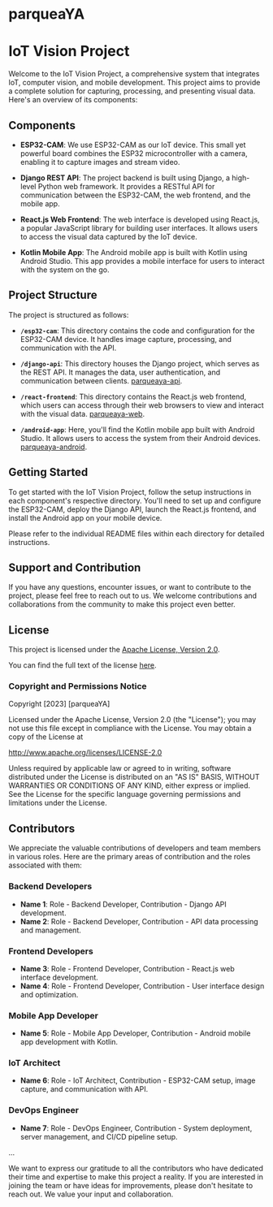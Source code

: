 # parqueaYA
# IoT Vision Project

Welcome to the IoT Vision Project, a comprehensive system that integrates IoT, computer vision, and mobile development. This project aims to provide a complete solution for capturing, processing, and presenting visual data. Here's an overview of its components:

## Components

- **ESP32-CAM**: We use ESP32-CAM as our IoT device. This small yet powerful board combines the ESP32 microcontroller with a camera, enabling it to capture images and stream video.

- **Django REST API**: The project backend is built using Django, a high-level Python web framework. It provides a RESTful API for communication between the ESP32-CAM, the web frontend, and the mobile app.

- **React.js Web Frontend**: The web interface is developed using React.js, a popular JavaScript library for building user interfaces. It allows users to access the visual data captured by the IoT device.

- **Kotlin Mobile App**: The Android mobile app is built with Kotlin using Android Studio. This app provides a mobile interface for users to interact with the system on the go.

## Project Structure

The project is structured as follows:

- **`/esp32-cam`**: This directory contains the code and configuration for the ESP32-CAM device. It handles image capture, processing, and communication with the API. 

- **`/django-api`**: This directory houses the Django project, which serves as the REST API. It manages the data, user authentication, and communication between clients. [parqueaya-api](https://github.com/branyerbjr/parqueaya-a).

- **`/react-frontend`**: This directory contains the React.js web frontend, which users can access through their web browsers to view and interact with the visual data. [parqueaya-web](https://github.com/branyerbjr/parqueaya-web).

- **`/android-app`**: Here, you'll find the Kotlin mobile app built with Android Studio. It allows users to access the system from their Android devices. [parqueaya-android]().

## Getting Started

To get started with the IoT Vision Project, follow the setup instructions in each component's respective directory. You'll need to set up and configure the ESP32-CAM, deploy the Django API, launch the React.js frontend, and install the Android app on your mobile device.

Please refer to the individual README files within each directory for detailed instructions.

## Support and Contribution

If you have any questions, encounter issues, or want to contribute to the project, please feel free to reach out to us. We welcome contributions and collaborations from the community to make this project even better.

## License

This project is licensed under the [Apache License, Version 2.0](LICENSE).

You can find the full text of the license [here](https://www.apache.org/licenses/LICENSE-2.0).

### Copyright and Permissions Notice

Copyright [2023] [parqueaYA]

Licensed under the Apache License, Version 2.0 (the "License");
you may not use this file except in compliance with the License.
You may obtain a copy of the License at

   http://www.apache.org/licenses/LICENSE-2.0

Unless required by applicable law or agreed to in writing, software
distributed under the License is distributed on an "AS IS" BASIS,
WITHOUT WARRANTIES OR CONDITIONS OF ANY KIND, either express or implied.
See the License for the specific language governing permissions and
limitations under the License.

## Contributors

We appreciate the valuable contributions of developers and team members in various roles. Here are the primary areas of contribution and the roles associated with them:

### Backend Developers

- **Name 1**: Role - Backend Developer, Contribution - Django API development.
- **Name 2**: Role - Backend Developer, Contribution - API data processing and management.

### Frontend Developers

- **Name 3**: Role - Frontend Developer, Contribution - React.js web interface development.
- **Name 4**: Role - Frontend Developer, Contribution - User interface design and optimization.

### Mobile App Developer

- **Name 5**: Role - Mobile App Developer, Contribution - Android mobile app development with Kotlin.

### IoT Architect

- **Name 6**: Role - IoT Architect, Contribution - ESP32-CAM setup, image capture, and communication with API.

### DevOps Engineer

- **Name 7**: Role - DevOps Engineer, Contribution - System deployment, server management, and CI/CD pipeline setup.

...

We want to express our gratitude to all the contributors who have dedicated their time and expertise to make this project a reality. If you are interested in joining the team or have ideas for improvements, please don't hesitate to reach out. We value your input and collaboration.

